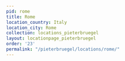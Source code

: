 ```yaml
---
pid: rome
title: Rome
location_country: Italy
location_city: Rome
collection: locations_pieterbruegel
layout: locationpage_pieterbruegel
order: '23'
permalink: "/pieterbruegel/locations/rome/"
---
```

